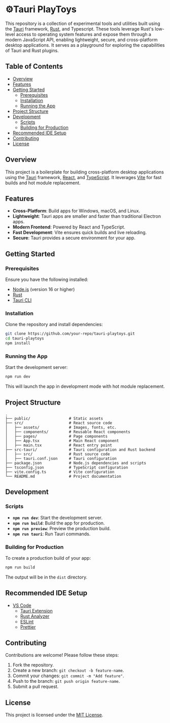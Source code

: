 # ⚙️Tauri PlayToys 

This repository is a collection of experimental tools and utilities built using the [Tauri](https://tauri.app/) framework, [Rust](https://www.rust-lang.org/), and Typescript. These tools leverage Rust's low-level access to operating system features and expose them through a modern JavaScript API, enabling lightweight, secure, and cross-platform desktop applications. It serves as a playground for exploring the capabilities of Tauri and Rust plugins.

## Table of Contents

- [Overview](#overview)
- [Features](#features)
- [Getting Started](#getting-started)
  - [Prerequisites](#prerequisites)
  - [Installation](#installation)
  - [Running the App](#running-the-app)
- [Project Structure](#project-structure)
- [Development](#development)
  - [Scripts](#scripts)
  - [Building for Production](#building-for-production)
- [Recommended IDE Setup](#recommended-ide-setup)
- [Contributing](#contributing)
- [License](#license)

## Overview

This project is a boilerplate for building cross-platform desktop applications using the [Tauri](https://tauri.app/) framework, [React](https://reactjs.org/), and [TypeScript](https://www.typescriptlang.org/). It leverages [Vite](https://vitejs.dev/) for fast builds and hot module replacement.

## Features

- **Cross-Platform**: Build apps for Windows, macOS, and Linux.
- **Lightweight**: Tauri apps are smaller and faster than traditional Electron apps.
- **Modern Frontend**: Powered by React and TypeScript.
- **Fast Development**: Vite ensures quick builds and live reloading.
- **Secure**: Tauri provides a secure environment for your app.

## Getting Started

### Prerequisites

Ensure you have the following installed:

- [Node.js](https://nodejs.org/) (version 16 or higher)
- [Rust](https://www.rust-lang.org/tools/install)
- [Tauri CLI](https://tauri.app/v1/guides/getting-started/prerequisites/)

### Installation

Clone the repository and install dependencies:

```bash
git clone https://github.com/your-repo/tauri-playtoys.git
cd tauri-playtoys
npm install
```

### Running the App

Start the development server:

```bash
npm run dev
```

This will launch the app in development mode with hot module replacement.

## Project Structure

```plaintext
.
├── public/                 # Static assets
├── src/                    # React source code
│   ├── assets/             # Images, fonts, etc.
│   ├── components/         # Reusable React components
│   ├── pages/              # Page components
│   ├── App.tsx             # Main React component
│   ├── main.tsx            # React entry point
├── src-tauri/              # Tauri configuration and Rust backend
│   ├── src/                # Rust source code
│   ├── tauri.conf.json     # Tauri configuration
├── package.json            # Node.js dependencies and scripts
├── tsconfig.json           # TypeScript configuration
├── vite.config.ts          # Vite configuration
└── README.md               # Project documentation
```

## Development

### Scripts

- **`npm run dev`**: Start the development server.
- **`npm run build`**: Build the app for production.
- **`npm run preview`**: Preview the production build.
- **`npm run tauri`**: Run Tauri commands.

### Building for Production

To create a production build of your app:

```bash
npm run build
```

The output will be in the `dist` directory.

## Recommended IDE Setup

- [VS Code](https://code.visualstudio.com/)
  - [Tauri Extension](https://marketplace.visualstudio.com/items?itemName=tauri-apps.tauri-vscode)
  - [Rust Analyzer](https://marketplace.visualstudio.com/items?itemName=rust-lang.rust-analyzer)
  - [ESLint](https://marketplace.visualstudio.com/items?itemName=dbaeumer.vscode-eslint)
  - [Prettier](https://marketplace.visualstudio.com/items?itemName=esbenp.prettier-vscode)

## Contributing

Contributions are welcome! Please follow these steps:

1. Fork the repository.
2. Create a new branch: `git checkout -b feature-name`.
3. Commit your changes: `git commit -m "Add feature"`.
4. Push to the branch: `git push origin feature-name`.
5. Submit a pull request.

## License

This project is licensed under the [MIT License](LICENSE).
```
